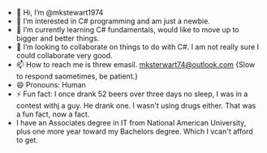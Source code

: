 - 👋 Hi, I’m @mkstewart1974
- 👀 I’m interested in C# programming and am just a newbie.
- 🌱 I’m currently learning C# fundamentals, would like to move up to bigger and better things.
- 💞️ I’m looking to collaborate on things to do with C#. I am not really sure I could collaborate very good.
- 📫 How to reach me is threw emasil. mksterwart74@outlook.com {Slow to respond saometimes, be patient.}
- 😄 Pronouns: Human
- ⚡ Fun fact: I  once drank 52 beers over three days no sleep, I was in a contest withj a guy. He drank one. I wasn't using drugs either. That was a fun fact, now a fact.
- I have an Associates degree in IT from National American University, plus one more year toward my Bachelors degree. Which I vcan't afford to get.

<!---
mkstewart1974/mkstewart1974 is a ✨ special ✨ repository because its `README.md` (this file) appears on your GitHub profile.
You can click the Preview link to take a look at your changes.
--->
